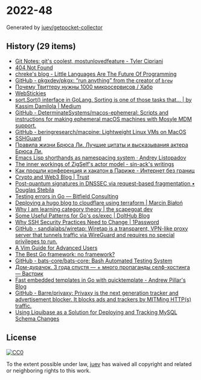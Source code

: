 # 2022-48

Generated by [juev/getpocket-collector](https://github.com/juev/getpocket-collector)

## History (29 items)

- [Git Notes: git's coolest, mostunlovedfeature - Tyler Cipriani](https://tylercipriani.com/blog/2022/11/19/git-notes-gits-coolest-most-unloved-feature/)
- [404 Not Found](https://righto.com/2022/11/a-bug-fix-in-8086-microprocessor.html)
- [chreke's blog - Little Languages Are The Future Of Programming](https://chreke.com/little-languages.html)
- [GitHub - pkgxdev/pkgx: “run anything” from the creator of `brew`](https://github.com/pkgxdev/pkgx)
- [Почему Твиттеру нужны 1000 микросервисов / Хабр](https://habr.com/ru/articles/701788/)
- [WebStickies](https://lawrencehook.com/ws/)
- [sort.Sort() interface in GoLang. Sorting is one of those tasks that… | by Kassim Damilola | Medium](https://medium.com/@kdnotes/sort-sort-interface-in-golang-1d263d96956d)
- [GitHub - DeterminateSystems/macos-ephemeral: Scripts and instructions for making ephemeral macOS machines with Mosyle MDM support.](https://github.com/DeterminateSystems/macos-ephemeral)
- [GitHub - beringresearch/macpine: Lightweight Linux VMs on MacOS](https://github.com/beringresearch/macpine)
- [SSHGuard](https://sshguard.net)
- [Правила жизни Брюса Ли. Лучшие цитаты и высказывания актера Брюса Ли.](https://www.pravilamag.ru/hero/45-bruce-lee/)
- [Emacs Lisp shorthands as namespacing system · Andrey Listopadov](https://andreyorst.gitlab.io/posts/2022-11-01-emacs-lisp-shorthands-as-namespacing-system/)
- [The inner workings of ZigSelf's actor model - sin-ack's writings](https://sin-ack.github.io/posts/zigself-actor/)
- [Как прошли конференция и хакатон в Париже - Интернет без границ](https://internetborders.net/ru/blog/2022/11/23/paris-report/)
- [Crypto and Web3 Blog | Trust](https://trustwallet.com/blog)
- [Post-quantum signatures in DNSSEC via request-based fragmentation • Douglas Stebila](https://www.douglas.stebila.ca/research/papers/PQCrypto-GoeSte23/)
- [Testing errors in Go — Bitfield Consulting](https://bitfieldconsulting.com/golang/testing-errors)
- [Deploying a hugo blog to cloudflare using terraform | Marcin Białoń](https://bialon.net/post/deploying-hugo-blog-to-cloudflare-with-terraform/)
- [Why I am learning category theory | the scapegoat dev](https://the.scapegoat.dev/why-i-am-learning-category-theory-1/)
- [Some Useful Patterns for Go's os/exec | DoltHub Blog](https://www.dolthub.com/blog/2022-11-28-go-os-exec-patterns/)
- [Why SSH Security Practices Need to Change | 1Password](https://blog.1password.com/ssh-security-practices-changing/)
- [GitHub - sandialabs/wiretap: Wiretap is a transparent, VPN-like proxy server that tunnels traffic via WireGuard and requires no special privileges to run.](https://github.com/sandialabs/wiretap)
- [A Vim Guide for Advanced Users](https://thevaluable.dev/vim-advanced/)
- [The Best Go framework: no framework?](https://threedots.tech/post/best-go-framework/)
- [GitHub - bats-core/bats-core: Bash Automated Testing System](https://github.com/bats-core/bats-core)
- [Дом-дурачок. 3 года спустя — + много пропаганды селф-хостинга — Вастрик](https://vas3k.blog/notes/homelab_2022/)
- [Fast embedded templates in Go with quicktemplate - Andrew Pillar's Blog](https://andrewpillar.com/programming/2022/11/29/fast-embedded-templates-in-go-with-quicktemplate/)
- [GitHub - Barre/privaxy: Privaxy is the next generation tracker and advertisement blocker. It blocks ads and trackers by MITMing HTTP(s) traffic.](https://github.com/Barre/privaxy)
- [Using Liquibase as a Solution for Deploying and Tracking MySQL Schema Changes](https://www.percona.com/blog/using-liquibase-as-a-solution-for-deploying-and-tracking-mysql-schema-changes/)

## License

[![CC0](https://mirrors.creativecommons.org/presskit/buttons/88x31/svg/cc-zero.svg)](https://creativecommons.org/publicdomain/zero/1.0/)

To the extent possible under law, [juev](https://github.com/juev) has waived all copyright and related or neighboring rights to this work.
